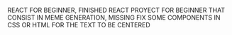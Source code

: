 REACT FOR BEGINNER, FINISHED REACT PROYECT FOR BEGINNER THAT CONSIST IN MEME GENERATION, MISSING FIX SOME COMPONENTS IN CSS OR HTML FOR THE TEXT TO BE CENTERED